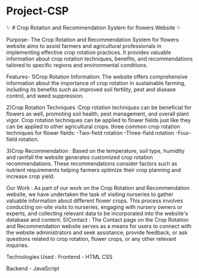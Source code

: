 # Project-CSP
✨ # Crop Rotation and Recommendation System for flowers Website ✨


Purpose- The Crop Rotation and Recommendation System for flowers website aims to assist farmers and agricultural professionals in implementing effective crop rotation practices. It provides valuable information about crop rotation techniques, benefits, and recommendations tailored to specific regions and environmental conditions.

Features-
1)Crop Rotation Information: The website offers comprehensive information about the importance of crop rotation in sustainable farming, including its benefits such as improved soil fertility, pest and disease control, and weed suppression.

2)Crop Rotation Techniques :Crop rotation techniques can be beneficial for flowers as well, promoting soil health, pest management, and overall plant vigor. Crop rotation techniques can be applied to flower fields just like they can be applied to other agricultural crops. three common crop rotation techniques for flower fields: -Two-field rotation -Three-field rotation -Four-field rotation.

3)Crop Recommendation : Based on the temperature, soil type, humidity and rainfall the website generates customized crop rotation recommendations. These recommendations consider factors such as nutrient requirements helping farmers optimize their crop planning and increase crop yield.

Our Work : As part of our work on the Crop Rotation and Recommendation website, we have undertaken the task of visiting nurseries to gather valuable information about different flower crops. This process involves conducting on-site visits to nurseries, engaging with nursery owners or experts, and collecting relevant data to be incorporated into the website's database and content.
5)Contact : The Contact page on the Crop Rotation and Recommendation website serves as a means for users to connect with the website administrators and seek assistance, provide feedback, or ask questions related to crop rotation, flower crops, or any other relevant inquiries.

Technologies Used :
Frontend -
HTML CSS

Backend -
JavaScript
